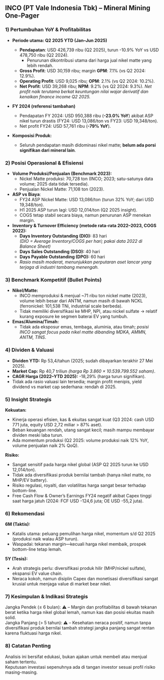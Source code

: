 ## INCO (PT Vale Indonesia Tbk) – Mineral Mining One-Pager

### 1) Pertumbuhan YoY & Profitabilitas
- **Periode utama: Q2 2025 YTD (Jan–Jun 2025)**  
  - **Pendapatan**: USD 426,739 ribu (Q2 2025), turun -10.9% YoY vs USD 478,750 ribu (Q2 2024).
    - Penurunan dikontribusi utama dari harga jual nikel matte yang lebih rendah.
  - **Gross Profit**: USD 30,159 ribu; margin **GPM**: 7.1% (vs Q2 2024: 12.9%).
  - **Operating Profit**: USD 9,025 ribu; **OPM**: 2.1% (vs Q2 2024: 10.2%).
  - **Net Profit**: USD 39,268 ribu; **NPM**: 9.2% (vs Q2 2024: 9.3%). *Net profit naik terutama berkat keuntungan nilai wajar derivatif dan kenaikan finance income Q2 2025.*
- **FY 2024 (referensi tambahan)**  
  - Pendapatan FY 2024: USD 950,388 ribu (**-23.0% YoY**) akibat ASP nikel turun drastis (FY24: USD 13,086/ton vs FY23: USD 19,348/ton).
  - Net profit FY24: USD 57,761 ribu (**-79% YoY**).

- **Komposisi Produk:**  
  - Seluruh pendapatan masih didominasi nikel matte; **belum ada porsi signifikan dari mineral lain**.

### 2) Posisi Operasional & Efisiensi
- **Volume Produksi/Penjualan (Benchmark 2023):**
  - Nickel Matte produksi: 70,728 ton (INCO; 2023; satu-satunya data volume; 2025 data tidak tersedia).
  - Penjualan Nickel Matte: 71,108 ton (2023).
- **ASP vs Biaya**:
  - FY24 ASP Nickel Matte: USD 13,086/ton (turun 32% YoY; dari USD 19,348/ton).
  - H1 2025 ASP turun lagi: USD 12,014/ton (Q2 2025 insight).
  - COGS tetap stabil secara biaya, namun penurunan ASP menekan margin.
- **Inventory & Turnover Efficiency (metode rata-rata 2022–2023, COGS 2022):**
  - **Days Inventory Outstanding (DIO):** 83 hari  
    *(DIO = Average Inventory/COGS per hari; pakai data 2022 di Balance Sheet)*
  - **Days Sales Outstanding (DSO):** 40 hari
  - **Days Payable Outstanding (DPO):** 60 hari
  - *Rasio masih moderat, menunjukkan perputaran aset lancar yang terjaga di industri tambang menengah.*

### 3) Benchmark Kompetitif (Bullet Points)
- **Nikel/Matte:** 
  - INCO memproduksi & menjual ~71 ribu ton nickel matte (2023), volume lebih besar dari ANTM, namun masih di bawah NCKL (ferronickel: 101,538 TNi, industrial scale berbeda).
  - Tidak memiliki diversifikasi ke MHP, NPI, atau nickel sulfate → relatif kurang exposure ke segmen baterai EV yang tumbuh.
- **Emas/Alumina/Timah:** 
  - Tidak ada eksposur emas, tembaga, aluminia, atau timah; *posisi INCO sangat focus pada nikel matte dibanding MDKA, AMMN, ANTM, TINS*.

### 4) Dividen & Valuasi
- **Dividen YTD:** Rp 53,4/tahun (2025; sudah dibayarkan terakhir 27 Mei 2025).
- **Market Cap:** Rp 40,7 triliun *(harga Rp 3.860 × 10.539.799.552 saham)*.
- **CAGR Harga (2022–YTD 2025):** -18,29% (harga turun signifikan).
- Tidak ada rasio valuasi lain tersedia; margin profit menipis, yield dividend vs market cap sederhana: rendah di 2025.

### 5) Insight Strategis
**Kekuatan:**  
- Kinerja operasi efisien, kas & ekuitas sangat kuat (Q3 2024: cash USD 771 juta, equity USD 2,72 miliar > 87% aset).
- Beban keuangan rendah, utang sangat kecil; masih mampu membayar dividen meski laba turun.
- Ada momentum produksi (Q2 2025: volume produksi naik 12% YoY, volume penjualan naik 2% QoQ).

**Risiko:**  
- Sangat sensitif pada harga nikel global (ASP Q2 2025 turun ke USD 12,014/ton).
- Tidak ada diversifikasi produk bernilai tambah (hanya nikel matte, no MHP/EV battery).
- Risiko regulasi, royalti, dan volatilitas harga sangat besar terhadap bottom-line.
- Free Cash Flow & Owner’s Earnings FY24 negatif akibat Capex tinggi saat harga jatuh (2024: FCF USD -124,6 juta; OE USD -55,2 juta).

### 6) Rekomendasi
**6M (Taktis):**
- Katalis utama: peluang pemulihan harga nikel, momentum s/d Q2 2025 (produksi naik walau ASP turun).
- Waspadai: tekanan margin—kecuali harga nikel membaik, prospek bottom-line tetap lemah.

**5Y (Tesis):**
- Arah strategis perlu: diversifikasi produk hilir (MHP/nickel sulfate), ekspansi EV value chain.
- Neraca kokoh, namun disiplin Capex dan monetisasi diversifikasi sangat krusial untuk menjaga value di market bear nikel.

### 7) Kesimpulan & Indikasi Strategis
Jangka Pendek (≤ 6 bulan): ⚠️ – Margin dan profitabilitas di bawah tekanan berat ketika harga nikel global lemah, namun kas dan posisi ekuitas masih solid.  
Jangka Panjang (> 5 tahun): ⚠️ – Kesehatan neraca positif, namun tanpa diversifikasi produk bernilai tambah strategi jangka panjang sangat rentan karena fluktuasi harga nikel.

### 8) Catatan Penting
Analisis ini bersifat edukasi, bukan ajakan untuk membeli atau menjual saham tertentu.  
Keputusan investasi sepenuhnya ada di tangan investor sesuai profil risiko masing-masing.